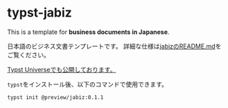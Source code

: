 # typst-jabiz

This is a template for **business documents in Japanese**.

日本語のビジネス文書テンプレートです。
詳細な仕様は[jabizのREADME.md](jabiz/README.md)をご覧ください。

[Typst Universeでも公開しております。](https://typst.app/universe/package/jabiz)

`typst`をインストール後、以下のコマンドで使用できます。

```sh
typst init @preview/jabiz:0.1.1
```
